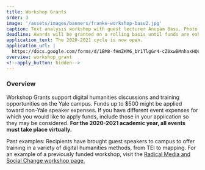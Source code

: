 ```yaml
---
title: Workshop Grants
order: 3
image: '/assets/images/banners/franke-workshop-basu2.jpg'
caption: Text analysis workshop with guest lecturer Anupam Basu. Photo by Monica Ong Reed.
deadline: Awards will be granted on a rolling basis until funds are exhausted.
application_text: The 2020-2021 cycle is now open.
application_url: |
  https://docs.google.com/forms/d/1BM8-fHmZKM6_bY1TlgGr4-cZ0xwBMnhaxHQ6c5oxtas/edit
overview: workshop_grant
<!--apply_button: hidden-->
---
```


### Overview

Workshop Grants support digital humanities discussions and training opportunities on the Yale campus. Funds up to $500 might be applied toward non-Yale speaker expenses. If you have different event expenses for which you would like to apply funds, include those in your application so they may be considered. **For the 2020-2021 academic year, all events must take place virtually.**   

Past examples: Recipients have brought guest speakers to campus to offer training in a variety of digital humanities methods, from TEI to mapping. For an example of a previously funded workshop, visit the <a href='{{ site.baseurl }}/events/2016-11-29-workshop-with-jessica-marie-johnson.html' target='_blank'>Radical Media and Social Change workshop page.</a>
